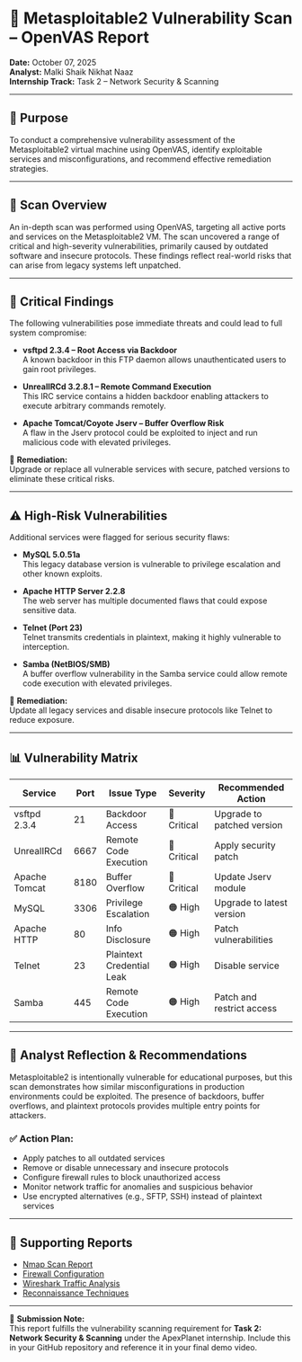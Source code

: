 # 🔐 Metasploitable2 Vulnerability Scan – OpenVAS Report

**Date:** October 07, 2025  
**Analyst:** Malki Shaik Nikhat Naaz  
**Internship Track:** Task 2 – Network Security & Scanning  

---

## 🎯 Purpose

To conduct a comprehensive vulnerability assessment of the Metasploitable2 virtual machine using OpenVAS, identify exploitable services and misconfigurations, and recommend effective remediation strategies.

---

## 🧪 Scan Overview

An in-depth scan was performed using OpenVAS, targeting all active ports and services on the Metasploitable2 VM. The scan uncovered a range of critical and high-severity vulnerabilities, primarily caused by outdated software and insecure protocols. These findings reflect real-world risks that can arise from legacy systems left unpatched.

---

## 🚨 Critical Findings

The following vulnerabilities pose immediate threats and could lead to full system compromise:

- **vsftpd 2.3.4 – Root Access via Backdoor**  
  A known backdoor in this FTP daemon allows unauthenticated users to gain root privileges.

- **UnrealIRCd 3.2.8.1 – Remote Command Execution**  
  This IRC service contains a hidden backdoor enabling attackers to execute arbitrary commands remotely.

- **Apache Tomcat/Coyote Jserv – Buffer Overflow Risk**  
  A flaw in the Jserv protocol could be exploited to inject and run malicious code with elevated privileges.

📌 **Remediation:**  
Upgrade or replace all vulnerable services with secure, patched versions to eliminate these critical risks.

---

## ⚠️ High-Risk Vulnerabilities

Additional services were flagged for serious security flaws:

- **MySQL 5.0.51a**  
  This legacy database version is vulnerable to privilege escalation and other known exploits.

- **Apache HTTP Server 2.2.8**  
  The web server has multiple documented flaws that could expose sensitive data.

- **Telnet (Port 23)**  
  Telnet transmits credentials in plaintext, making it highly vulnerable to interception.

- **Samba (NetBIOS/SMB)**  
  A buffer overflow vulnerability in the Samba service could allow remote code execution with elevated privileges.

📌 **Remediation:**  
Update all legacy services and disable insecure protocols like Telnet to reduce exposure.

---

## 📊 Vulnerability Matrix

| Service         | Port | Issue Type                  | Severity   | Recommended Action         |
|----------------|------|-----------------------------|------------|-----------------------------|
| vsftpd 2.3.4    | 21   | Backdoor Access             | 🔴 Critical   | Upgrade to patched version |
| UnrealIRCd      | 6667 | Remote Code Execution       | 🔴 Critical   | Apply security patch       |
| Apache Tomcat   | 8180 | Buffer Overflow             | 🔴 Critical   | Update Jserv module        |
| MySQL           | 3306 | Privilege Escalation        | 🟠 High       | Upgrade to latest version  |
| Apache HTTP     | 80   | Info Disclosure             | 🟠 High       | Patch vulnerabilities      |
| Telnet          | 23   | Plaintext Credential Leak   | 🟠 High       | Disable service            |
| Samba           | 445  | Remote Code Execution       | 🟠 High       | Patch and restrict access  |

---

## 🧠 Analyst Reflection & Recommendations

Metasploitable2 is intentionally vulnerable for educational purposes, but this scan demonstrates how similar misconfigurations in production environments could be exploited. The presence of backdoors, buffer overflows, and plaintext protocols provides multiple entry points for attackers.

### ✅ Action Plan:

- Apply patches to all outdated services  
- Remove or disable unnecessary and insecure protocols  
- Configure firewall rules to block unauthorized access  
- Monitor network traffic for anomalies and suspicious behavior  
- Use encrypted alternatives (e.g., SFTP, SSH) instead of plaintext services

---

## 🔗 Supporting Reports

- [Nmap Scan Report](./nmap_scan_report.md)  
- [Firewall Configuration](./iptables_firewall_configuration_report.md)  
- [Wireshark Traffic Analysis](./wireshark_packet_analysis_report.md)  
- [Reconnaissance Techniques](./reconnaissance.md)

---

📁 **Submission Note:**  
This report fulfills the vulnerability scanning requirement for **Task 2: Network Security & Scanning** under the ApexPlanet internship. Include this in your GitHub repository and reference it in your final demo video.
